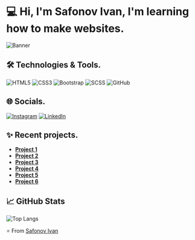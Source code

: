# 💻 Hi, I'm Safonov Ivan, I'm learning how to make websites.
![Banner](https://sun9-74.userapi.com/impg/I4D5s8d-6nTKjZNjtfTU5fihCs_75IxdHeC96g/s0JoT0FRNKM.jpg?size=850x250&quality=95&sign=e1fc23b3b77589490c8548141098b3fa&type=album)

## 🛠 Technologies & Tools.
![HTML5](https://img.shields.io/badge/-HTML5-E34F26?style=for-the-badge&logo=html5&logoColor=white)
![CSS3](https://img.shields.io/badge/-CSS3-1572B6?style=for-the-badge&logo=css3&logoColor=white)
![Bootstrap](https://img.shields.io/badge/-Bootstrap-7952B3?style=for-the-badge&logo=bootstrap&logoColor=white)
![SCSS](https://img.shields.io/badge/-SCSS-CC6699?style=for-the-badge&logo=sass&logoColor=white)
![GitHub](https://img.shields.io/badge/-GitHub-181717?style=for-the-badge&logo=github&logoColor=white)




## 🌐 Socials.
[![Instagram](https://img.shields.io/badge/-Instagram-E4405F?style=for-the-badge&logo=instagram&logoColor=white)](https://www.instagram.com/safonov.iv/)
[![LinkedIn](https://img.shields.io/badge/-LinkedIn-0A66C2?style=for-the-badge&logo=linkedin&logoColor=white)](https://www.linkedin.com/in/ivan-safonov-158b64243/)



## ✨ Recent projects.

- **[Project 1](https://safonov-ivan.github.io/Marketing/)**
- **[Project 2](https://safonov-ivan.github.io/travelDiary/)**
- **[Project 3](https://safonov-ivan.github.io/FoodShop/)** 
- **[Project 4](https://safonov-ivan.github.io/bootstrap-learning-day1/)** 
- **[Project 5](https://safonov-ivan.github.io/learn-card-hover/)**
- **[Project 6](https://safonov-ivan.github.io/infoCountries/)**


## 📈 GitHub Stats
![Top Langs](https://github-readme-stats.vercel.app/api/top-langs/?username=Safonov-Ivan&layout=compact&theme=radical)


⭐️ From [Safonov Ivan](https://github.com/Safonov-Ivan)
